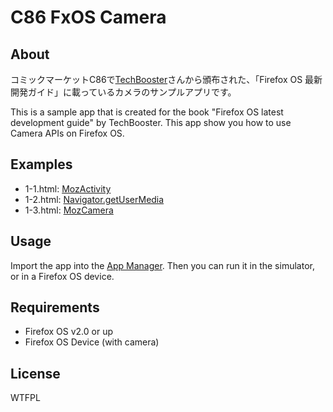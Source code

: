 # C86 FxOS Camera


## About

コミックマーケットC86で[TechBooster](http://techbooster.jpn.org/)さんから頒布された、「Firefox OS 最新開発ガイド」に載っているカメラのサンプルアプリです。

This is a sample app that is created for the book "Firefox OS latest development guide" by TechBooster. This app show you how to use Camera APIs on Firefox OS.


## Examples

* 1-1.html: [MozActivity](https://developer.mozilla.org/en-US/docs/Web/API/MozActivity)
* 1-2.html: [Navigator.getUserMedia](https://developer.mozilla.org/en-US/docs/NavigatorUserMedia.getUserMedia)
* 1-3.html: [MozCamera](https://developer.mozilla.org/en-US/docs/Web/API/Navigator.mozCameras)


## Usage

Import the app into the [App Manager](https://developer.mozilla.org/Firefox_OS/Using_the_App_Manager). Then you can run it in the simulator, or in a Firefox OS device.


## Requirements

* Firefox OS v2.0 or up
* Firefox OS Device (with camera)


## License

WTFPL
